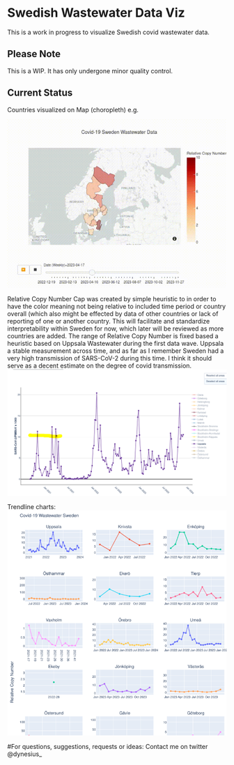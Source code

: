 # Swedish Wastewater Data Viz
This is a work in progress to visualize Swedish covid wastewater data.


## Please Note
This is a WIP. It has only undergone minor quality control.


## Current Status
Countries visualized on Map (choropleth) e.g.

![Geo Map Viz](https://github.com/danieldynesius/covid/blob/main/docs/c19_wastewater_sweden_2023_v0.2.gif)

Relative Copy Number Cap was created by simple heuristic to in order to have the color meaning not being relative to included time period or country overall (which also might be effected by data of other countries or lack of reporting of one or another country. This will facilitate and standardize interpretability within Sweden for now, which later will be reviewed as more countries are added.
The range of Relative Copy Number is fixed based a heuristic based on Uppsala Wastewater during the first data wave. Uppsala a stable measurement across time, and as far as I remember Sweden had a very high transmission of SARS-CoV-2 during this time. I think it should serve as a decent estimate on the degree of covid transmission. 
![Trendline Viz](docs/se_uppsala_c19_first_recorded_peak.png)


Trendline charts:
![Trendline Viz](docs/c19-trends.png)


#For questions, suggestions, requests or ideas:
Contact me on twitter @dynesius_
